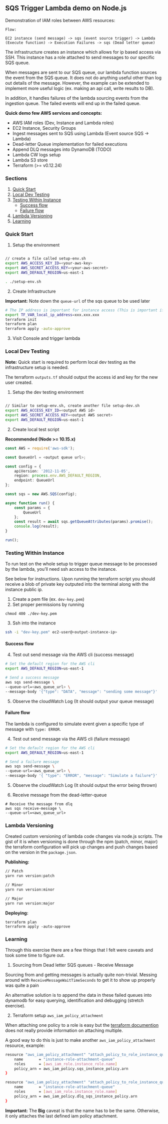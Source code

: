 ## SQS Trigger Lambda demo on Node.js


Demonstration of IAM roles between AWS resources:  

```
Flow:

EC2 instance (send message) -> sqs (event source trigger) -> Lambda (Execute function) -> Execution Failures -> sqs (Dead letter queue)

```

The infrastructure creates an instance which allows for ip based access via SSH.
This instance has a role attached to send messages to our specific SQS queue.

When messages are sent to our SQS queue, our lambda function sources the event from the SQS queue. It does not do anything useful
other than log out details of the message. However, the example can be extended to implement more useful logic (ex. making an api call, write results to DB).

In addition, it handles failures of the lambda sourcing events from the ingestion queue. The failed events will end up in the failed queue.

**Quick demo few AWS services and concepts:**

- AWS IAM roles (Dev, Instance and Lambda roles)
- EC2 Instance, Security Groups 
- Ingest messages sent to SQS using Lambda (Event source SQS -> Lambda)
- Dead-letter Queue implementation for failed executions
- Append DLQ messages into DynamoDB (TODO)
- Lambda CW logs setup 
- Lambda S3 store 
- Terraform (>= v0.12.24)

### Sections

1. [Quick Start](#quick-start)  
2. [Local Dev Testing](#local-dev-testing)  
3. [Testing Within Instance](#testing-within-instance)
    - [Success flow](#success-flow)  
    - [Failure flow](#failure-flow)  
4. [Lambda Versioning](#lambda-versioning)  
5. [Learning](#learning)

### Quick Start

1. Setup the environment   
```sh

// create a file called setup-env.sh 
export AWS_ACCESS_KEY_ID=<your-aws-key>
export AWS_SECRET_ACCESS_KEY=<your-aws-secret>
export AWS_DEFAULT_REGION=us-east-1

. ./setup-env.sh
```

2. Create Infrastructure  

**Important:** Note down the `queue-url` of the sqs queue to be used later

```sh
# The IP address is important for instance access (This is important if you want to test with instance)
export TF_VAR_local_ip_address=xxx.xxx.xxx 
terraform init
terraform plan
terraform apply -auto-approve 
```

3. Visit Console and trigger lambda   

### Local Dev Testing 

**Note:** Quick start is required to perform local dev testing as the infrastructure setup is needed.

The terraform `outputs.tf` should output the access id and key for the new user created.

1. Setup the dev testing environment

```sh

// Similar to setup-env.sh, create another file setup-dev.sh
export AWS_ACCESS_KEY_ID=<output AWS id>
export AWS_SECRET_ACCESS_KEY=<output AWS secret>
export AWS_DEFAULT_REGION=us-east-1
```

2. Create local test script 

**Recommended (Node >= 10.15.x)**


```ts
const AWS = require('aws-sdk');

const QueueUrl = <output queue url>;

const config = {
    apiVersion: '2012-11-05',
    region: process.env.AWS_DEFAULT_REGION,
    endpoint: QueueUrl
};

const sqs = new AWS.SQS(config);

async function run() {
    const params = {
        QueueUrl
    };
    const result = await sqs.getQueueAttributes(params).promise();
    console.log(result);
}

run();
```
### Testing Within Instance 

To run test on the whole setup to trigger queue message to be processed by the lambda, you’ll need ssh access to the instance.

See below for instructions. Upon running the terraform script you should receive a blob of private key outputed into the terminal along with the instance public ip.


1. Create a pem file (ex. `dev-key.pem`)
2. Set proper permissions by running  
```
chmod 400 ./dev-key.pem
```
3. Ssh into the instance

```sh
ssh -i "dev-key.pem" ec2-user@<output-instance-ip>
```

#### Success flow
4. Test out send message via the AWS cli (success message)

```sh
# Set the default region for the AWS cli
export AWS_DEFAULT_REGION=us-east-1

# Send a success message 
aws sqs send-message \
--queue-url=<aws_queue_url> \
--message-body '{"type": "DATA", "message": "sending some message"}'
```

5. Observe the cloudWatch Log (It should output your queue message)

#### Failure flow

The lambda is configured to simulate event given a specific type of message with `type: ERROR`.

4. Test out send message via the AWS cli (failure message)

```sh
# Set the default region for the AWS cli
export AWS_DEFAULT_REGION=us-east-1

# Send a failure message
aws sqs send-message \
--queue-url=<aws_queue_url> \
--message-body '{ "type": "ERROR", "message": "Simulate a failure"}'
```
5. Observe the cloudWatch Log (It should output the error being thrown)

6. Receive message from the dead-letter-queue

```
# Receive the message from dlq 
aws sqs receive-message \
--queue-url=<aws_queue_url>
```

### Lambda Versioning 

Created custom versioning of lambda code changes via node.js scripts. The gist of it is when versioning is done through the npm (patch, minor, major) the terraform configuration will pick up changes and push changes based on the version in the `package.json`. 


**Publishing:**
```sh
// Patch
yarn run version:patch

// Minor 
yarn run version:minor

// Major 
yarn run version:major
```

**Deploying:**

```
terraform plan
terraform apply -auto-approve 
```

### Learning

Through this exercise there are a few things that I felt were caveats and took some time to figure out.

1. Sourcing from Dead letter SQS queues - Receive Message

Sourcing from and getting messages is actually quite non-trivial. Messing around with `ReceiveMessageWaitTimeSeconds` to get it to show up properly was quite a pain

An alternative solution is to append the data in these failed queues into dynamodb for easy querying, identification and debugging (stretch exercise).

2. Terraform setup  `aws_iam_policy_attachment`

When attaching one policy to a role is easy but the [terraform documention](https://registry.terraform.io/providers/hashicorp/aws/latest/docs/resources/iam_policy_attachment) does not really provide information on attaching multiple.

A good way to do this is just to make another `aws_iam_policy_attachment` resource, example:

```sh
resource "aws_iam_policy_attachment" "attach_policy_to_role_instance_queue" {
    name       = "instance-role-attachment-queue"
    roles      = [aws_iam_role.instance_role.name]
    policy_arn = aws_iam_policy.sqs_instance_policy.arn
}

resource "aws_iam_policy_attachment" "attach_policy_to_role_instance_queue-dlq" {
    name       = "instance-role-attachment-queue"
    roles      = [aws_iam_role.instance_role.name]
    policy_arn = aws_iam_policy.dlq_sqs_instance_policy.arn
}
```

**Important:** The **Big** caveat is that the name has to be the same. Otherwise, it only attaches the last defined iam policy attachment.

